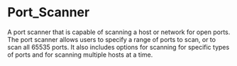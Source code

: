 # Port_Scanner
A port scanner that is capable of scanning a host or network for open ports. The port scanner allows users to specify a range of ports to scan, or to scan all 65535 ports. It also includes options for scanning for specific types of ports and for scanning multiple hosts at a time.
